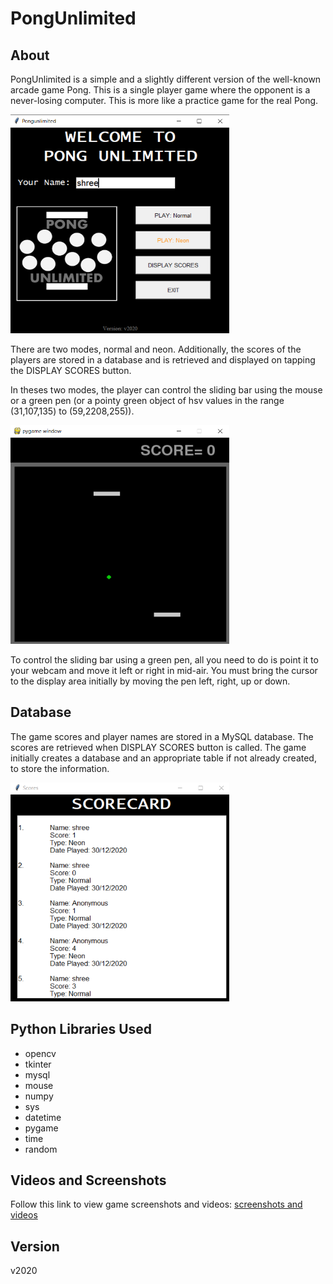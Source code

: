# PongUnlimited

## About
<p>
PongUnlimited is a simple and a slightly different version of the well-known arcade game Pong. This is a single player game where the opponent is a never-losing computer. This is more like a practice game for the real Pong.</p>

<p>
  <img src="screenshots and videos/Screenshot (120).png", height="350", width="350">
 </p>

<p>There are two modes, normal and neon. Additionally, the scores of the players are stored in a database and is retrieved and displayed on tapping the DISPLAY SCORES button.</p>
<p>In theses two modes, the player can control the sliding bar using the mouse or a green pen (or a pointy green object of hsv values in the range (31,107,135) to (59,2208,255)).</p>

<p>
  <img src="screenshots and videos/Screenshot (121).png", height="350", width="350">
 </p>

<p>To control the sliding bar using a green pen, all you need to do is point it to your webcam and move it left or right in mid-air. You must bring the cursor to the display area initially by moving the pen left, right, up or down.</p>

## Database
The game scores and player names are stored in a MySQL database. The scores are retrieved when DISPLAY SCORES button is called. The game initially creates a database and an appropriate table if not already created, to store the information.


<p>
  <img src="screenshots and videos/Screenshot (123).png", height="350", width="350">
</p>


## Python Libraries Used
* opencv
* tkinter
* mysql
* mouse
* numpy
* sys
* datetime
* pygame
* time
* random

## Videos and Screenshots
Follow this link to view game screenshots and videos: [screenshots and videos](https://github.com/shree675/PongUnlimited/tree/main/screenshots%20and%20videos)

## Version
v2020
